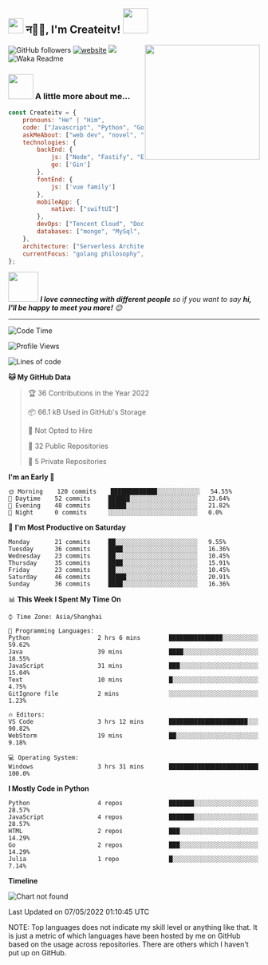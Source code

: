 <h2><img src="https://emojis.slackmojis.com/emojis/images/1531849430/4246/blob-sunglasses.gif?1531849430" width="30"/> न🙏🏻, I'm Createitv! <img src="https://media.giphy.com/media/12oufCB0MyZ1Go/giphy.gif" width="50"></h2>
<img align='right' src="https://media.giphy.com/media/M9gbBd9nbDrOTu1Mqx/giphy.gif" width="230">




![GitHub followers](https://img.shields.io/github/followers/Createitv?label=Follow&style=social)
[![website](https://img.shields.io/badge/Website-46a2f1.svg?&style=flat-square&logo=Google-Chrome&logoColor=white&link=https://anmolsingh.me/)](https://www.longtermbook.com/)
![](https://visitor-badge.glitch.me/badge?page_id=Createitv.Createitv)
![Waka Readme](https://github.com/anmol098/anmol098/workflows/Waka%20Readme/badge.svg)

<!-- ### 📫 Like to meet me?

Pick a slot if you'd like to meet me and chat about anything you are passionate about - but make sure to describe the agenda

<a href="https://calendly.com/anmol098/30min" target="_blank"><img width="498" alt="meet_link" src="https://user-images.githubusercontent.com/15426564/144297439-f530f383-e73e-41e0-9914-a9b7d3f432e5.png"></a>

👇 Hit in your console or terminal to connect with me.

```bash
npx anmol 
```
**👆 This command line tool can be found at [npx anmol](https://github.com/anmol098/npx_card)**
-->

### <img src="https://media.giphy.com/media/VgCDAzcKvsR6OM0uWg/giphy.gif" width="50"> A little more about me...  

```javascript
const Createitv = {
    pronouns: "He" | "Him",
    code: ["Javascript", "Python", "Golang", "swift"],
    askMeAbout: ["web dev", "novel", "football", "read"],
    technologies: {
        backEnd: {
            js: ["Node", "Fastify", "Express"],
            go: ['Gin']
        },
        fontEnd: {
            js: ['vue family']
        },
        mobileApp: {
            native: ["swiftUI"]
        },
        devOps: ["Tencent Cloud", "Docker🐳","Nginx"],
        databases: ["mongo", "MySql", "redis"],
    },
    architecture: ["Serverless Architecture", "Progressive web applications", "Single page applications"],
    currentFocus: "golang philosophy",
};
```

<img src="https://media.giphy.com/media/LnQjpWaON8nhr21vNW/giphy.gif" width="60"> <em><b>I love connecting with different people</b> so if you want to say <b>hi, I'll be happy to meet you more!</b> 😊</em>

---
<!--START_SECTION:waka-->
![Code Time](http://img.shields.io/badge/Code%20Time-607%20hrs%2049%20mins-blue)

![Profile Views](http://img.shields.io/badge/Profile%20Views-0-blue)

![Lines of code](https://img.shields.io/badge/From%20Hello%20World%20I%27ve%20Written-102%20Thousand%20lines%20of%20code-blue)

**🐱 My GitHub Data** 

> 🏆 36 Contributions in the Year 2022
 > 
> 📦 66.1 kB Used in GitHub's Storage 
 > 
> 🚫 Not Opted to Hire
 > 
> 📜 32 Public Repositories 
 > 
> 🔑 5 Private Repositories  
 > 
**I'm an Early 🐤** 

```text
🌞 Morning    120 commits    █████████████░░░░░░░░░░░░   54.55% 
🌆 Daytime    52 commits     ██████░░░░░░░░░░░░░░░░░░░   23.64% 
🌃 Evening    48 commits     █████░░░░░░░░░░░░░░░░░░░░   21.82% 
🌙 Night      0 commits      ░░░░░░░░░░░░░░░░░░░░░░░░░   0.0%

```
📅 **I'm Most Productive on Saturday** 

```text
Monday       21 commits     ██░░░░░░░░░░░░░░░░░░░░░░░   9.55% 
Tuesday      36 commits     ████░░░░░░░░░░░░░░░░░░░░░   16.36% 
Wednesday    23 commits     ██░░░░░░░░░░░░░░░░░░░░░░░   10.45% 
Thursday     35 commits     ████░░░░░░░░░░░░░░░░░░░░░   15.91% 
Friday       23 commits     ██░░░░░░░░░░░░░░░░░░░░░░░   10.45% 
Saturday     46 commits     █████░░░░░░░░░░░░░░░░░░░░   20.91% 
Sunday       36 commits     ████░░░░░░░░░░░░░░░░░░░░░   16.36%

```


📊 **This Week I Spent My Time On** 

```text
⌚︎ Time Zone: Asia/Shanghai

💬 Programming Languages: 
Python                   2 hrs 6 mins        ███████████████░░░░░░░░░░   59.62% 
Java                     39 mins             ████░░░░░░░░░░░░░░░░░░░░░   18.55% 
JavaScript               31 mins             ███░░░░░░░░░░░░░░░░░░░░░░   15.04% 
Text                     10 mins             █░░░░░░░░░░░░░░░░░░░░░░░░   4.75% 
GitIgnore file           2 mins              ░░░░░░░░░░░░░░░░░░░░░░░░░   1.23%

🔥 Editors: 
VS Code                  3 hrs 12 mins       ██████████████████████░░░   90.82% 
WebStorm                 19 mins             ██░░░░░░░░░░░░░░░░░░░░░░░   9.18%

💻 Operating System: 
Windows                  3 hrs 31 mins       █████████████████████████   100.0%

```

**I Mostly Code in Python** 

```text
Python                   4 repos             ███████░░░░░░░░░░░░░░░░░░   28.57% 
JavaScript               4 repos             ███████░░░░░░░░░░░░░░░░░░   28.57% 
HTML                     2 repos             ███░░░░░░░░░░░░░░░░░░░░░░   14.29% 
Go                       2 repos             ███░░░░░░░░░░░░░░░░░░░░░░   14.29% 
Julia                    1 repo              █░░░░░░░░░░░░░░░░░░░░░░░░   7.14%

```


**Timeline**

![Chart not found](https://raw.githubusercontent.com/Createitv/Createitv/master/charts/bar_graph.png) 


 Last Updated on 07/05/2022 01:10:45 UTC
<!--END_SECTION:waka-->



NOTE: Top languages does not indicate my skill level or anything like that. It is just a metric of which languages have been hosted by me on GitHub based on the usage across repositories. There are others which I haven't put up on GitHub.
